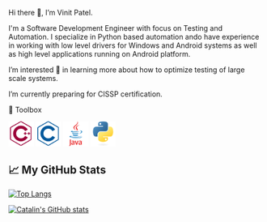 Hi there 👋, I’m Vinit Patel.

I'm a Software Development Engineer with focus on Testing and Automation. I specialize in Python based automation ando have experience in working with low level drivers for Windows and Android systems as well as high level applications running on Android platform.

I’m interested 👀 in learning more about how to optimize testing of large scale systems.

I’m currently preparing for CISSP certification.

🧰 Toolbox

<img src="https://github.com/devicons/devicon/blob/master/icons/cplusplus/cplusplus-line.svg" alt="C++ Logo" width="50" height="50"/> <img src="https://github.com/devicons/devicon/blob/master/icons/c/c-line.svg" alt="C Logo" width="50" height="50"/> <img src="https://github.com/devicons/devicon/blob/master/icons/java/java-original-wordmark.svg" alt="Java Logo" width="50" height="50"/> <img src="https://github.com/devicons/devicon/blob/master/icons/python/python-original.svg" alt="Python Logo" width="50" height="50"/>



## &#x1f4c8; My GitHub Stats

[![Top Langs](https://github-readme-stats.vercel.app/api/top-langs/?username=vinitatgithub&hide=java,html,css&theme=radical)](https://github.com/anuraghazra/github-readme-stats)

[![Catalin's GitHub stats](https://github-readme-stats.vercel.app/api?username=vinitatgithub&theme=radical)](https://github.com/anuraghazra/github-readme-stats)
